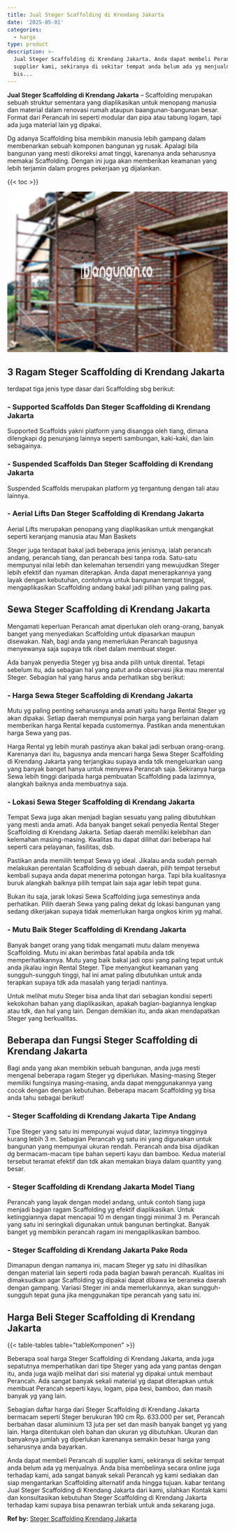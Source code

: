 ```yaml
---
title: Jual Steger Scaffolding di Krendang Jakarta
date: '2025-05-01'
categories:
  - harga
type: product
description: >-
  Jual Steger Scaffolding di Krendang Jakarta. Anda dapat membeli Perancah di
  supplier kami, sekiranya di sekitar tempat anda belum ada yg menjualnya. Anda
  bis...
---
```


**Jual Steger Scaffolding di Krendang Jakarta** – Scaffolding merupakan sebuah struktur sementara yang diaplikasikan untuk menopang manusia dan material dalam renovasi rumah ataupun baangunan-bangunan besar. Format dari Perancah ini seperti modular dan pipa atau tabung logam, tapi ada juga material lain yg dipakai.

Dg adanya Scaffolding bisa membikin manusia lebih gampang dalam membenarkan sebuah komponen bangunan yg rusak. Apalagi bila bangunan yang mesti dikoreksi amat tinggi, karenanya anda seharusnya memakai Scaffolding. Dengan ini juga akan memberikan keamanan yang lebih terjamin dalam progres pekerjaan yg dijalankan.

{{< toc >}}

![Jual Steger Scaffolding di Krendang Jakarta](/images/sewa-scaffolding-steger-20.png)

## 3 Ragam Steger Scaffolding di Krendang Jakarta

terdapat tiga jenis type dasar dari Scaffolding sbg berikut:

### \- Supported Scaffolds Dan Steger Scaffolding di Krendang Jakarta

Supported Scaffolds yakni platform yang disangga oleh tiang, dimana dilengkapi dg penunjang lainnya seperti sambungan, kaki-kaki, dan lain sebagainya.

### \- Suspended Scaffolds Dan Steger Scaffolding di Krendang Jakarta

Suspended Scaffolds merupakan platform yg tergantung dengan tali atau lainnya.

### \- Aerial Lifts Dan Steger Scaffolding di Krendang Jakarta

Aerial Lifts merupakan penopang yang diaplikasikan untuk mengangkat seperti keranjang manusia atau Man Baskets

Steger juga terdapat bakal jadi beberapa jenis jenisnya, ialah perancah andang, perancah tiang, dan perancah besi tanpa roda. Satu-satu mempunyai nilai lebih dan kelemahan tersendiri yang mewujudkan Steger lebih efektif dan nyaman diterapkan. Anda dapat menerapkannya yang layak dengan kebutuhan, contohnya untuk bangunan tempat tinggal, mengaplikasikan Scaffolding andang bakal jadi pilihan yang paling pas.

## Sewa Steger Scaffolding di Krendang Jakarta

Mengamati keperluan Perancah amat diperlukan oleh orang-orang, banyak banget yang menyediakan Scaffolding untuk dipasarkan maupun disewakan. Nah, bagi anda yang memerlukan Perancah bagusnya menyewanya saja supaya tdk ribet dalam membuat steger.

Ada banyak penyedia Steger yg bisa anda pilih untuk dirental. Tetapi sebelum itu, ada sebagian hal yang patut anda observasi jika mau merental Steger. Sebagian hal yang harus anda perhatikan sbg berikut:

### \- Harga Sewa Steger Scaffolding di Krendang Jakarta

Mutu yg paling penting seharusnya anda amati yaitu harga Rental Steger yg akan dipakai. Setiap daerah mempunyai poin harga yang berlainan dalam memberikan harga Rental kepada customernya. Pastikan anda menentukan harga Sewa yang pas.

Harga Rental yg lebih murah pastinya akan bakal jadi serbuan orang-orang. Karenanya dari itu, bagusnya anda mencari harga Sewa Steger Scaffolding di Krendang Jakarta yang terjangkau supaya anda tdk mengeluarkan uang yang banyak banget hanya untuk menyewa Perancah saja. Sekiranya harga Sewa lebih tinggi daripada harga pembuatan Scaffolding pada lazimnya, alangkah baiknya anda membuatnya saja.

### \- Lokasi Sewa Steger Scaffolding di Krendang Jakarta

Tempat Sewa juga akan menjadi bagian sesuatu yang paling dibutuhkan yang mesti anda amati. Ada banyak banget sekali penyedia Rental Steger Scaffolding di Krendang Jakarta. Setiap daerah memiliki kelebihan dan kelemahan masing-masing. Kwalitas itu dapat dilihat dari beberapa hal seperti cara pelayanan, fasilitas, dsb.

Pastikan anda memilih tempat Sewa yg ideal. Jikalau anda sudah pernah melakukan perentalan Scaffolding di sebuah daerah, pilih tempat tersebut kembali supaya anda dapat menerima potongan harga. Tapi bila kualitasnya buruk alangkah baiknya pilih tempat lain saja agar lebih tepat guna.

Bukan itu saja, jarak lokasi Sewa Scaffolding juga semestinya anda perhatikan. Pilih daerah Sewa yang paling dekat dg lokasi bangunan yang sedang dikerjakan supaya tidak memerlukan harga ongkos kirim yg mahal.

### \- Mutu Baik Steger Scaffolding di Krendang Jakarta

Banyak banget orang yang tidak mengamati mutu dalam menyewa Scaffolding. Mutu ini akan berimbas fatal apabila anda tdk memperhatikannya. Mutu yang baik bakal jadi opsi yang paling tepat untuk anda jikalau ingin Rental Steger. Tipe menyangkut keamanan yang sungguh-sungguh tinggi, hal ini amat paling dibutuhkan untuk anda terapkan supaya tdk ada masalah yang terjadi nantinya.

Untuk melihat mutu Steger bisa anda lihat dari sebagian kondisi seperti kekokohan bahan yang diaplikasikan, apakah bagian-bagiannya lengkap atau tdk, dan hal yang lain. Dengan demikian itu, anda akan mendapatkan Steger yang berkualitas.

## Beberapa dan Fungsi Steger Scaffolding di Krendang Jakarta

Bagi anda yang akan membikin sebuah bangunan, anda juga mesti mengenal beberapa ragam Steger yg diperlukan. Masing-masing Steger memiliki fungsinya masing-masing, anda dapat menggunakannya yang cocok dengan dengan kebutuhan. Beberapa macam Scaffolding yg bisa anda tahu sebagai berikut!

### \- Steger Scaffolding di Krendang Jakarta Tipe Andang

Tipe Steger yang satu ini mempunyai wujud datar, lazimnya tingginya kurang lebih 3 m. Sebagian Perancah yg satu ini yang digunakan untuk bangunan yang mempunyai ukuran rendah. Perancah anda bisa dijadikan dg bermacam-macam tipe bahan seperti kayu dan bamboo. Kedua material tersebut teramat efektif dan tdk akan memakan biaya dalam quantity yang besar.

### \- Steger Scaffolding di Krendang Jakarta Model Tiang

Perancah yang layak dengan model andang, untuk contoh tiang juga menjadi bagian ragam Scaffolding yg efektif diaplikasikan. Untuk ketinggiannya dapat mencapai 10 m dengan tinggi minimal 3 m. Perancah yang satu ini seringkali digunakan untuk bangunan bertingkat. Banyak banget yg membikin perancah ragam ini mengaplikasikan bamboo.

### \- Steger Scaffolding di Krendang Jakarta Pake Roda

Dimanapun dengan namanya ini, macam Steger yg satu ini dihasilkan dengan material lain seperti roda pada bagian bawah perancah. Kualitas ini dimaksudkan agar Scaffolding yg dipakai dapat dibawa ke beraneka daerah dengan gampang. Variasi Steger ini anda memerlukannya, akan sungguh-sungguh tepat guna jika menggunakan tipe perancah yang satu ini.

## Harga Beli Steger Scaffolding di Krendang Jakarta

{{< table-tables table="tableKomponen" >}}

Beberapa soal harga Steger Scaffolding di Krendang Jakarta, anda juga sepatutnya memperhatikan dari tipe Steger yang ada yang pantas dengan itu, anda juga wajib melihat dari sisi material yg dipakai untuk membaut Perancah. Ada sangat banyak sekali material yg dapat diterapkan untuk membuat Perancah seperti kayu, logam, pipa besi, bamboo, dan masih banyak yg yang lain.

Sebagian daftar harga dari Steger Scaffolding di Krendang Jakarta bermacam seperti Steger berukuran 190 cm Rp. 633.000 per set, Perancah berbahan dasar aluminium 13 juta per set dan masih banyak banget yg yang lain. Harga ditentukan oleh bahan dan ukuran yg dibutuhkan. Ukuran dan banyaknya jumlah yg diperlukan karenanya semakin besar harga yang seharusnya anda bayarkan.

Anda dapat membeli Perancah di supplier kami, sekiranya di sekitar tempat anda belum ada yg menjualnya. Anda bisa membelinya secara online juga terhadap kami, ada sangat banyak sekali Perancah yg kami sediakan dan siap mengantarkan Scaffolding alternatif anda hingga tujuan. kabar tentang Jual Steger Scaffolding di Krendang Jakarta dari kami, silahkan Kontak kami dan konsultasikan kebutuhan Steger Scaffolding di Krendang Jakarta terhadap kami supaya bisa penawran terbiak untuk anda sekarang juga.

**Ref by:** [Steger Scaffolding Krendang Jakarta](https://id.wikipedia.org/wiki/Steger)
